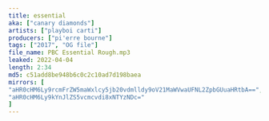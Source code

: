```yaml
---
title: essential
aka: ["canary diamonds"]
artists: ["playboi carti"]
producers: ["pi'erre bourne"]
tags: ["2017", "OG file"]
file_name: PBC Essential Rough.mp3
leaked: 2022-04-04
length: 2:34
md5: c51add8be948b6c0c2c10ad7d198baea
mirrors: [
"aHR0cHM6Ly9rcmFrZW5maWxlcy5jb20vdmlldy9oV21MaWVwaUFNL2ZpbGUuaHRtbA==",
"aHR0cHM6Ly9kYnJlZS5vcmcvdi8xNTYzNDc="
]
---
```

